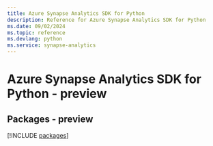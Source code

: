 ```yaml
---
title: Azure Synapse Analytics SDK for Python
description: Reference for Azure Synapse Analytics SDK for Python
ms.date: 09/02/2024
ms.topic: reference
ms.devlang: python
ms.service: synapse-analytics
---
```

# Azure Synapse Analytics SDK for Python - preview
## Packages - preview
[!INCLUDE [packages](synapse-analytics-index.md)]